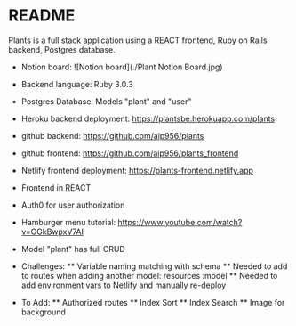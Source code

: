 # README

Plants is a full stack application using a REACT frontend, Ruby on Rails backend, Postgres database.

* Notion board:
![Notion board](./Plant Notion Board.jpg)

* Backend language: Ruby 3.0.3
* Postgres Database: Models "plant" and "user"
* Heroku backend deployment: https://plantsbe.herokuapp.com/plants
* github backend: https://github.com/aip956/plants

* github frontend: https://github.com/aip956/plants_frontend
* Netlify frontend deployment: https://plants-frontend.netlify.app
* Frontend in REACT
* Auth0 for user authorization
* Hamburger menu tutorial: https://www.youtube.com/watch?v=GGkBwpxV7AI
* Model "plant" has full CRUD

* Challenges:
** Variable naming matching with schema
** Needed to add to routes when adding another model:  resources :model
** Needed to add environment vars to Netlify and manually re-deploy

* To Add:
** Authorized routes
** Index Sort
** Index Search
** Image for background
